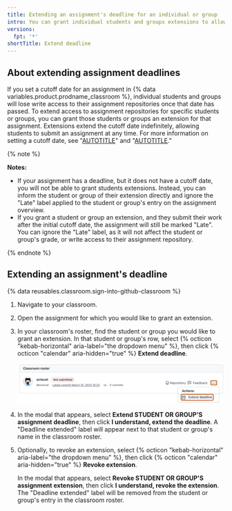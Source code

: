```yaml
---
title: Extending an assignment's deadline for an individual or group
intro: You can grant individual students and groups extensions to allow them more time to submit an assignment.
versions:
  fpt: '*'
shortTitle: Extend deadline
---
```


## About extending assignment deadlines

If you set a cutoff date for an assignment in {% data variables.product.prodname_classroom %}, individual students and groups will lose write access to their assignment repositories once that date has passed. To extend access to assignment repositories for specific students or groups, you can grant those students or groups an extension for that assignment. Extensions extend the cutoff date indefinitely, allowing students to submit an assignment at any time. For more information on setting a cutoff date, see "[AUTOTITLE](/education/manage-coursework-with-github-classroom/teach-with-github-classroom/create-an-individual-assignment#assigning-a-deadline-for-an-assignment)" and "[AUTOTITLE](/education/manage-coursework-with-github-classroom/teach-with-github-classroom/create-a-group-assignment#assigning-a-deadline-for-an-assignment)."

{% note %}

**Notes:**
* If your assignment has a deadline, but it does not have a cutoff date, you will not be able to grant students extensions. Instead, you can inform the student or group of their extension directly and ignore the "Late" label applied to the student or group's entry on the assignment overview.
* If you grant a student or group an extension, and they submit their work after the initial cutoff date, the assignment will still be marked "Late". You can ignore the "Late" label, as it will not affect the student or group's grade, or write access to their assignment repository.

{% endnote %}

## Extending an assignment's deadline

{% data reusables.classroom.sign-into-github-classroom %}
1. Navigate to your classroom.
1. Open the assignment for which you would like to grant an extension.
1. In your classroom's roster, find the student or group you would like to grant an extension. In that student or group's row, select {% octicon "kebab-horizontal" aria-label="the dropdown menu" %}, then click {% octicon "calendar" aria-hidden="true" %} **Extend deadline**.

    ![Screenshot of the assignment overview page. An expanded dropdown menu containing the "Extend deadline" option is outlined in dark orange.](/assets/images/help/classroom/classroom-extend-deadline.png)

1. In the modal that appears, select **Extend STUDENT OR GROUP'S assignment deadline**, then click **I understand, extend the deadline**. A "Deadline extended" label will appear next to that student or group's name in the classroom roster.
1. Optionally, to revoke an extension, select {% octicon "kebab-horizontal" aria-label="the dropdown menu" %}, then click {% octicon "calendar" aria-hidden="true" %} **Revoke extension**.

    In the modal that appears, select **Revoke STUDENT OR GROUP'S assignment extension**, then click **I understand, revoke the extension**. The "Deadline extended" label will be removed from the student or group's entry in the classroom roster.
